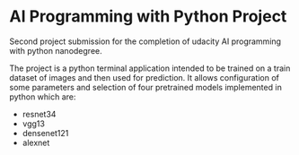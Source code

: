 # AI Programming with Python Project

Second project submission for the completion of udacity AI programming with python nanodegree. 

The project is a python terminal application intended to be trained on a train dataset of images and then used for prediction. It allows configuration of some parameters and selection of four pretrained models implemented in python which are:

- resnet34
- vgg13
- densenet121
- alexnet

